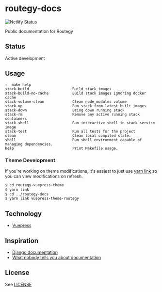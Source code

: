 # routegy-docs

[![Netlify Status](https://api.netlify.com/api/v1/badges/d2eadfbb-4a38-42f9-8b75-896a01be7edc/deploy-status)](https://app.netlify.com/sites/routegy-docs/deploys)

Public documentation for Routegy

## Status

Active development

## Usage

```
⇒  make help
stack-build                    Build stack images
stack-build-no-cache           Build stack images ignoring docker cache
stack-volume-clean             Clean node_modules volume
stack-up                       Run stack from latest built images
stack-down                     Bring down running stack
stack-rm                       Remove any active running stack containers
stack-shell                    Run interactive shell in stack service image
stack-test                     Run all tests for the project
clean                          Clean local compiled state.
shell                          Run shell environment capable of managing dependencies.
help                           Print Makefile usage.
```

### Theme Development

If you're working on theme modifications, it's easiest to just use [yarn link](https://classic.yarnpkg.com/en/docs/cli/link/) so you can view modifications on refresh.

```sh
$ cd routegy-vuepress-theme
$ yarn link
$ cd ../routegy-docs
$ yarn link vuepress-theme-routegy
```

## Technology

* [Vuepress](https://vuepress.vuejs.org)

## Inspiration

* [Django documentation](https://docs.djangoproject.com/en/dev/)
* [What nobody tells you about documentation](https://www.divio.com/blog/documentation/)

## License

See [LICENSE](LICENSE)
